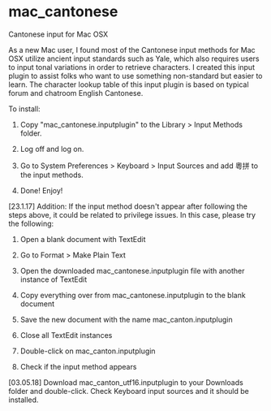 # mac_cantonese
Cantonese input for Mac OSX

As a new Mac user, I found most of the Cantonese input methods for Mac OSX utilize ancient input standards such as Yale, which also requires users to input tonal variations in order to retrieve characters. I created this input plugin to assist folks who want to use something non-standard but easier to learn. The character lookup table of this input plugin is based on typical forum and chatroom English Cantonese.

To install:

1) Copy "mac_cantonese.inputplugin" to the Library > Input Methods folder.

2) Log off and log on.

3) Go to System Preferences > Keyboard > Input Sources and add 粵拼 to the input methods.

4) Done! Enjoy!

[23.1.17] Addition:
If the input method doesn't appear after following the steps above, it could be related to privilege issues. In this case, please try the following:

1) Open a blank document with TextEdit
 
2) Go to Format > Make Plain Text
 
3) Open the downloaded mac_cantonese.inputplugin file with another instance of TextEdit
 
4) Copy everything over from mac_cantonese.inputplugin to the blank document

5) Save the new document with the name mac_canton.inputplugin

6) Close all TextEdit instances

7) Double-click on mac_canton.inputplugin

8) Check if the input method appears

[03.05.18] Download mac_canton_utf16.inputplugin to your Downloads folder and double-click. Check Keyboard input sources and it should be installed.
